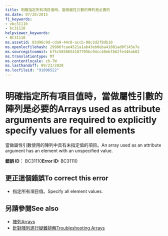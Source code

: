 ```yaml
---
title: 明確指定所有項目值時，當做屬性引數的陣列是必要的
ms.date: 07/20/2015
f1_keywords:
- vbc31110
- bc31110
helpviewer_keywords:
- BC31110
ms.assetid: 83d96c9d-cda9-44c0-accb-08c2d2f8db10
ms.openlocfilehash: 29986fcae4521a1ab43eb0eba41081ad0f145e7e
ms.sourcegitcommit: bf5c5850654187705bc94cc40ebfb62fe346ab02
ms.translationtype: MT
ms.contentlocale: zh-TW
ms.lasthandoff: 09/23/2020
ms.locfileid: "91096522"
---
```

# <a name="arrays-used-as-attribute-arguments-are-required-to-explicitly-specify-values-for-all-elements"></a><span data-ttu-id="4c690-102">明確指定所有項目值時，當做屬性引數的陣列是必要的</span><span class="sxs-lookup"><span data-stu-id="4c690-102">Arrays used as attribute arguments are required to explicitly specify values for all elements</span></span>

<span data-ttu-id="4c690-103">當做屬性引數使用的陣列中具有未指定值的項目。</span><span class="sxs-lookup"><span data-stu-id="4c690-103">An array used as an attribute argument has an element with an unspecified value.</span></span>  
  
 <span data-ttu-id="4c690-104">**錯誤 ID︰** BC31110</span><span class="sxs-lookup"><span data-stu-id="4c690-104">**Error ID:** BC31110</span></span>  
  
## <a name="to-correct-this-error"></a><span data-ttu-id="4c690-105">更正這個錯誤</span><span class="sxs-lookup"><span data-stu-id="4c690-105">To correct this error</span></span>  
  
- <span data-ttu-id="4c690-106">指定所有項目值。</span><span class="sxs-lookup"><span data-stu-id="4c690-106">Specify all element values.</span></span>  
  
## <a name="see-also"></a><span data-ttu-id="4c690-107">另請參閱</span><span class="sxs-lookup"><span data-stu-id="4c690-107">See also</span></span>

- [<span data-ttu-id="4c690-108">陣列</span><span class="sxs-lookup"><span data-stu-id="4c690-108">Arrays</span></span>](../programming-guide/language-features/arrays/index.md)
- [<span data-ttu-id="4c690-109">針對陣列進行疑難排解</span><span class="sxs-lookup"><span data-stu-id="4c690-109">Troubleshooting Arrays</span></span>](../programming-guide/language-features/arrays/troubleshooting-arrays.md)
